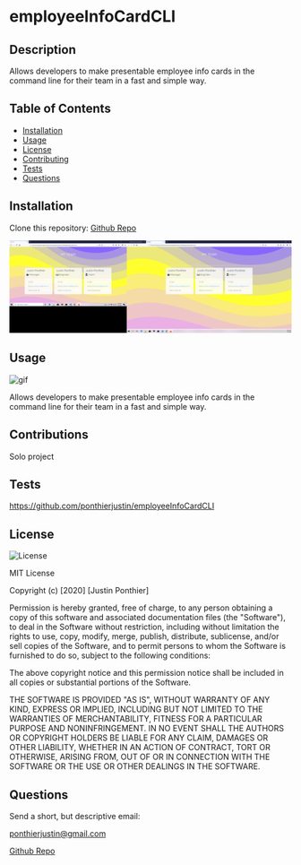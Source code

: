 # employeeInfoCardCLI

  ## Description 


   Allows developers to make presentable employee info cards in the command line for their team in a fast and simple way.

  ## Table of Contents


  * [Installation](#installation)
  * [Usage](#usage)
  * [License](#license)
  * [Contributing](#contributing)
  * [Tests](#tests)
  * [Questions](#questions)
  

  ## Installation


  Clone this repository: [Github Repo](https://github.com/ponthierjustin/employeeInfoCardCLI)


  ![Alt text](assests\screenshots.png "Optional title")


  ## Usage

  ![gif](assests\video.gif)


  Allows developers to make presentable employee info cards in the command line for their team in a fast and simple way.

  ## Contributions

  Solo project

  ## Tests


  https://github.com/ponthierjustin/employeeInfoCardCLI

  ## License
  

  ![License](https://img.shields.io/badge/License-MIT-black.svg)
            
MIT License

Copyright (c) [2020] [Justin Ponthier]
      
Permission is hereby granted, free of charge, to any person obtaining a copy of this software and associated documentation files (the "Software"), to deal in the Software without restriction, including without limitation the rights to use, copy, modify, merge, publish, distribute, sublicense, and/or sell copies of the Software, and to permit persons to whom the Software is furnished to do so, subject to the following conditions:
          
The above copyright notice and this permission notice shall be included in all copies or substantial portions of the Software.
          
THE SOFTWARE IS PROVIDED "AS IS", WITHOUT WARRANTY OF ANY KIND, EXPRESS OR IMPLIED, INCLUDING BUT NOT LIMITED TO THE WARRANTIES OF MERCHANTABILITY, FITNESS FOR A PARTICULAR PURPOSE AND NONINFRINGEMENT. IN NO EVENT SHALL THE AUTHORS OR COPYRIGHT HOLDERS BE LIABLE FOR ANY CLAIM, DAMAGES OR OTHER LIABILITY, WHETHER IN AN ACTION OF CONTRACT, TORT OR OTHERWISE, ARISING FROM, OUT OF OR IN CONNECTION WITH THE SOFTWARE OR THE USE OR OTHER DEALINGS IN THE SOFTWARE.


  ## Questions


  Send a short, but descriptive email:

  ponthierjustin@gmail.com

  [Github Repo](https://github.com/ponthierjustin)